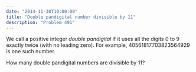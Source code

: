 ```yaml
---
date: "2014-11-30T10:00:00"
title: "Double pandigital number divisible by 11"
description: "Problem 491"
---
```


<p>We call a positive integer <i>double pandigital</i> if it uses all the digits 0 to 9 exactly twice (with no leading zero). For example, 40561817703823564929 is one such number.</p>
<p>How many double pandigital numbers are divisible by 11?</p>

